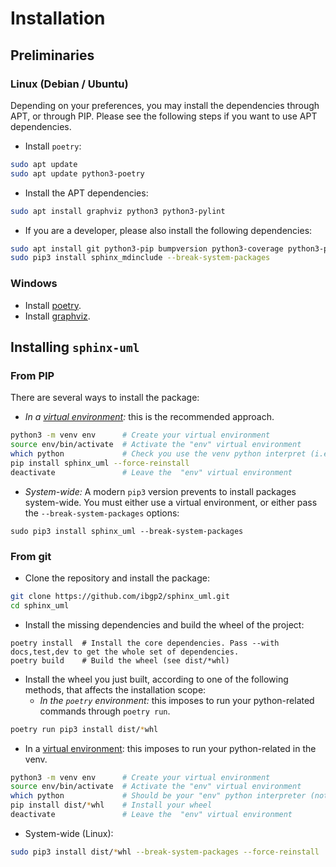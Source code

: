 # Installation 
## Preliminaries
### Linux (Debian / Ubuntu)

Depending on your preferences, you may install the dependencies through APT, or through PIP. Please see the following steps if you want to use APT dependencies.

* Install `poetry`:

```bash
sudo apt update
sudo apt update python3-poetry
```

* Install the APT dependencies:

```bash
sudo apt install graphviz python3 python3-pylint
```

* If you are a developer, please also install the following dependencies:

```bash
sudo apt install git python3-pip bumpversion python3-coverage python3-pytest python3-pytest-cov python3-pytest-runner python3-sphinx python-pydata-sphinx-theme-doc
sudo pip3 install sphinx_mdinclude --break-system-packages
```

### Windows

* Install [poetry](https://pypi.org/project/poetry/).
* Install [graphviz](https://jupyter.org/install).

## Installing `sphinx-uml`
### From PIP

There are several ways to install the package:

* _In a [virtual environment](https://packaging.python.org/en/latest/guides/installing-using-pip-and-virtual-environments/):_ this is the recommended approach.

```bash
python3 -m venv env      # Create your virtual environment
source env/bin/activate  # Activate the "env" virtual environment
which python             # Check you use the venv python interpret (i.e., not /usr/bin/python3)
pip install sphinx_uml --force-reinstall
deactivate               # Leave the  "env" virtual environment
```

* _System-wide:_ A modern ``pip3`` version prevents to install packages system-wide. You must either use a virtual environment, or either pass the `--break-system-packages` options:

```
sudo pip3 install sphinx_uml --break-system-packages
```

### From git

* Clone the repository and install the package:

```bash
git clone https://github.com/ibgp2/sphinx_uml.git
cd sphinx_uml 
```

* Install the missing dependencies and build the wheel of the project:
```
poetry install  # Install the core dependencies. Pass --with docs,test,dev to get the whole set of dependencies.
poetry build    # Build the wheel (see dist/*whl)
```

* Install the wheel you just built, according to one of the following methods, that affects the installation scope:
  * _In the `poetry` environment:_ this imposes to run your python-related commands through `poetry run`.

```bash
poetry run pip3 install dist/*whl
```

  * In a [virtual environment](https://packaging.python.org/en/latest/guides/installing-using-pip-and-virtual-environments/): this imposes to run your python-related in the venv.

```bash
python3 -m venv env      # Create your virtual environment
source env/bin/activate  # Activate the "env" virtual environment
which python             # Should be your "env" python interpreter (not /usr/bin/python3)
pip install dist/*whl    # Install your wheel
deactivate               # Leave the  "env" virtual environment
```

  * System-wide (Linux):

```bash
sudo pip3 install dist/*whl --break-system-packages --force-reinstall
```

